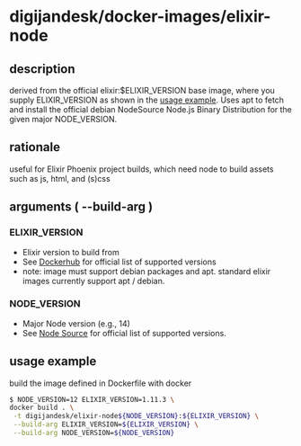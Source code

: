 # digijandesk/docker-images/elixir-node

## description

derived from the official elixir:$ELIXIR_VERSION base image, where you supply
ELIXIR_VERSION as shown in the [usage example](#usage-example). Uses apt to
fetch and install the official debian NodeSource Node.js Binary Distribution for
the given major NODE_VERSION.

## rationale

useful for Elixir Phoenix project builds, which need node to build assets such as js, html, and (s)css

## arguments ( --build-arg )

### ELIXIR_VERSION

- Elixir version to build from
- See [Dockerhub](https://hub.docker.com/_/elixir) for official list of supported versions
- note: image must support debian packages and apt. standard elixir images currently support apt / debian.

### NODE_VERSION

- Major Node version (e.g., 14)
- See [Node Source](https://github.com/nodesource/distributions#deb) for official list of supported versions.

## usage example

build the image defined in Dockerfile with docker

```sh
$ NODE_VERSION=12 ELIXIR_VERSION=1.11.3 \ 
docker build . \
 -t digijandesk/elixir-node${NODE_VERSION}:${ELIXIR_VERSION} \
 --build-arg ELIXIR_VERSION=${ELIXIR_VERSION} \
 --build-arg NODE_VERSION=${NODE_VERSION}
```
